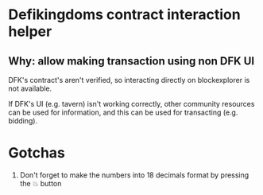 # Defikingdoms contract interaction helper

## Why: allow making transaction using non DFK UI
DFK's contract's aren't verified, so interacting directly on blockexplorer is not available.

If DFK's UI (e.g. tavern) isn't working correctly, other community resources can be used for information, and this can be used for transacting (e.g. bidding).

# Gotchas
1. Don't forget to make the numbers into 18 decimals format by pressing the 💥 button
